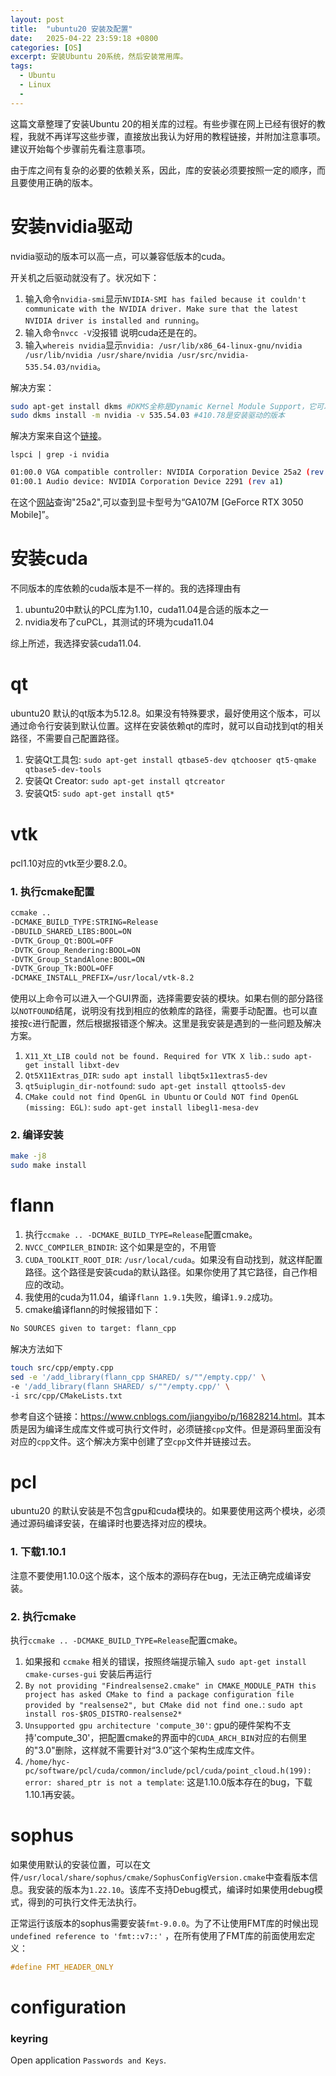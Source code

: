```yaml
---
layout: post
title:  "ubuntu20 安装及配置"
date:   2025-04-22 23:59:18 +0800
categories: [OS]
excerpt: 安装Ubuntu 20系统，然后安装常用库。
tags:
  - Ubuntu 
  - Linux
  - 
---
```


这篇文章整理了安装Ubuntu 20的相关库的过程。有些步骤在网上已经有很好的教程，我就不再详写这些步骤，直接放出我认为好用的教程链接，并附加注意事项。建议开始每个步骤前先看注意事项。

由于库之间有复杂的必要的依赖关系，因此，库的安装必须要按照一定的顺序，而且要使用正确的版本。

# 安装nvidia驱动

nvidia驱动的版本可以高一点，可以兼容低版本的cuda。

开关机之后驱动就没有了。状况如下：

1. 输入命令`nvidia-smi`显示`NVIDIA-SMI has failed because it couldn't communicate with the NVIDIA driver. Make sure that the latest NVIDIA driver is installed and running`。
2. 输入命令`nvcc -V`没报错 说明cuda还是在的。
3. 输入`whereis nvidia`显示`nvidia: /usr/lib/x86_64-linux-gnu/nvidia /usr/lib/nvidia /usr/share/nvidia /usr/src/nvidia-535.54.03/nvidia`。

解决方案：

```bash
sudo apt-get install dkms #DKMS全称是Dynamic Kernel Module Support，它可以帮我们维护内核外的这些驱动程序，在内核版本变动之后可以自动重新生成新的模块。
sudo dkms install -m nvidia -v 535.54.03 #410.78是安装驱动的版本
```

解决方案来自这个[链接](https://www.jianshu.com/p/3cedce05a481)。

`lspci | grep -i nvidia`

```bash
01:00.0 VGA compatible controller: NVIDIA Corporation Device 25a2 (rev a1)
01:00.1 Audio device: NVIDIA Corporation Device 2291 (rev a1)
```

在这个[网站](https://admin.pci-ids.ucw.cz/read/PC/10de)查询"25a2",可以查到显卡型号为“GA107M [GeForce RTX 3050 Mobile]”。

# 安装cuda

不同版本的库依赖的cuda版本是不一样的。我的选择理由有

1. ubuntu20中默认的PCL库为1.10，cuda11.04是合适的版本之一
2. nvidia发布了cuPCL，其测试的环境为cuda11.04

综上所述，我选择安装cuda11.04.

# qt

ubuntu20 默认的qt版本为5.12.8。如果没有特殊要求，最好使用这个版本，可以通过命令行安装到默认位置。这样在安装依赖qt的库时，就可以自动找到qt的相关路径，不需要自己配置路径。

1. 安装Qt工具包: `sudo apt-get install qtbase5-dev qtchooser qt5-qmake qtbase5-dev-tools`
2. 安装Qt Creator: `sudo apt-get install qtcreator`
3. 安装Qt5: `sudo apt-get install qt5*`

# vtk

pcl1.10对应的vtk至少要8.2.0。

### 1. 执行cmake配置

```bash
ccmake .. 
-DCMAKE_BUILD_TYPE:STRING=Release 
-DBUILD_SHARED_LIBS:BOOL=ON 
-DVTK_Group_Qt:BOOL=OFF 
-DVTK_Group_Rendering:BOOL=ON 
-DVTK_Group_StandAlone:BOOL=ON 
-DVTK_Group_Tk:BOOL=OFF 
-DCMAKE_INSTALL_PREFIX=/usr/local/vtk-8.2
```

使用以上命令可以进入一个GUI界面，选择需要安装的模块。如果右侧的部分路径以`NOTFOUND`结尾，说明没有找到相应的依赖库的路径，需要手动配置。也可以直接按`c`进行配置，然后根据报错逐个解决。这里是我安装是遇到的一些问题及解决方案。

1. `X11_Xt_LIB could not be found. Required for VTK X lib.`: `sudo apt-get install libxt-dev `
1. `Qt5X11Extras_DIR`: `sudo apt install libqt5x11extras5-dev`
2. `qt5uiplugin_dir-notfound`: `sudo apt-get install qttools5-dev`
3. `CMake could not find OpenGL in Ubuntu` or `Could NOT find OpenGL (missing: EGL)`: `sudo apt-get install libegl1-mesa-dev`

### 2. 编译安装

```bash
make -j8
sudo make install
```

# flann

1. 执行`ccmake .. -DCMAKE_BUILD_TYPE=Release`配置cmake。
2. `NVCC_COMPILER_BINDIR`: 这个如果是空的，不用管
3. `CUDA_TOOLKIT_ROOT_DIR`: `/usr/local/cuda`。如果没有自动找到，就这样配置路径。这个路径是安装cuda的默认路径。如果你使用了其它路径，自己作相应的改动。
4. 我使用的cuda为11.04，编译`flann 1.9.1`失败，编译`1.9.2`成功。
5. cmake编译flann的时候报错如下：

```bash
No SOURCES given to target: flann_cpp
```

解决方法如下

```bash
touch src/cpp/empty.cpp
sed -e '/add_library(flann_cpp SHARED/ s/""/empty.cpp/' \
-e '/add_library(flann SHARED/ s/""/empty.cpp/' \
-i src/cpp/CMakeLists.txt
```

参考自这个链接：<https://www.cnblogs.com/jiangyibo/p/16828214.html>。其本质是因为编译生成库文件或可执行文件时，必须链接`cpp`文件。但是源码里面没有对应的`cpp`文件。这个解决方案中创建了空`cpp`文件并链接过去。

# pcl

ubuntu20 的默认安装是不包含gpu和cuda模块的。如果要使用这两个模块，必须通过源码编译安装，在编译时也要选择对应的模块。

### 1. 下载1.10.1

注意不要使用1.10.0这个版本，这个版本的源码存在bug，无法正确完成编译安装。

### 2. 执行cmake

执行`ccmake .. -DCMAKE_BUILD_TYPE=Release`配置cmake。

1. 如果报和 `ccmake` 相关的错误，按照终端提示输入 `sudo apt-get install cmake-curses-gui` 安装后再运行
2. `By not providing "Findrealsense2.cmake" in CMAKE_MODULE_PATH this project has asked CMake to find a package configuration file provided by "realsense2", but CMake did not find one.`: `sudo apt install ros-$ROS_DISTRO-realsense2*`
3. `Unsupported gpu architecture 'compute_30'`: gpu的硬件架构不支持'compute_30'，把配置cmake的界面中的`CUDA_ARCH_BIN`对应的右侧里的"3.0"删除，这样就不需要针对“3.0”这个架构生成库文件。
4. `/home/hyc-pc/software/pcl/cuda/common/include/pcl/cuda/point_cloud.h(199): error: shared_ptr is not a template`: 这是1.10.0版本存在的bug，下载1.10.1再安装。

# sophus

如果使用默认的安装位置，可以在文件`/usr/local/share/sophus/cmake/SophusConfigVersion.cmake`中查看版本信息。我安装的版本为`1.22.10`。该库不支持Debug模式，编译时如果使用debug模式，得到的可执行文件无法执行。 

正常运行该版本的sophus需要安装`fmt-9.0.0`。为了不让使用FMT库的时候出现`undefined reference to 'fmt::v7::'` ，在所有使用了FMT库的前面使用宏定义：

```C++
#define FMT_HEADER_ONLY
```

# configuration

### keyring

Open application `Passwords and Keys`.
